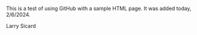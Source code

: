 This is a test of using GitHub with a sample HTML page.  It was added today, 2/6/2024.

Larry Sicard
